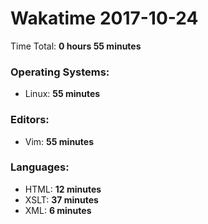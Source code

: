 # Wakatime 2017-10-24

Time Total: **0 hours 55 minutes**

### Operating Systems:
- Linux: **55 minutes** 

### Editors:
- Vim: **55 minutes** 

### Languages:
- HTML: **12 minutes** 
- XSLT: **37 minutes** 
- XML: **6 minutes** 

